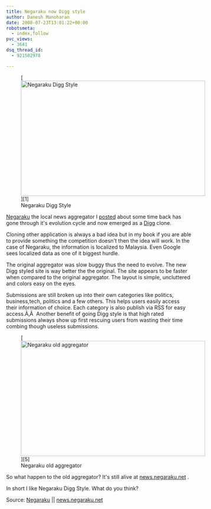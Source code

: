```yaml
---
title: Negaraku now Digg style
author: Danesh Manoharan
date: 2008-07-23T13:01:22+00:00
robotsmeta:
  - index,follow
pvc_views:
  - 3641
dsq_thread_id:
  - 921502978

---
```

<figure id="attachment_709" aria-describedby="caption-attachment-709" style="width: 500px" class="wp-caption alignnone">[<img loading="lazy" class="size-medium wp-image-709" title="negaraku-digg-style1" src="/wp-content/uploads/2008/07/negaraku-digg-style1-500x312.png" alt="Negaraku Digg Style" width="500" height="312" srcset="/wp-content/uploads/2008/07/negaraku-digg-style1-500x312.png 500w, /wp-content/uploads/2008/07/negaraku-digg-style1.png 1280w" sizes="(max-width: 500px) 100vw, 500px" />][1]<figcaption id="caption-attachment-709" class="wp-caption-text">Negaraku Digg Style</figcaption></figure>

[Negaraku][2] the local news aggregator I [posted][3] about some time back has gone through it's evolution cycle and now emerged as a [Digg][4] clone.

<!--more-->Cloning other application is always a bad idea but in my book if you are able to provide something the competition doesn't then the idea will work. In the case of Negaraku, the information is localized to Malaysia. Even Google sees localized data as one of it biggest hurdle.

The original aggregator was slow buggy thus the need to evolve. The new Digg styled site is way better the the original. The site appears to be faster when compared to the original aggregator. The layout is simple, uncluttered and colors easy on the eyes.

Submissions are still broken up into their own categories like politics, business,tech, politics and a few others. This helps users easily access their information of choice. Each category is also publish via RSS for easy access.Ã‚Â  Another benefit of going Digg style is that high rated submissions always show up first rescuing users from wasting their time combing though useless submissions.

<figure id="attachment_710" aria-describedby="caption-attachment-710" style="width: 500px" class="wp-caption alignnone">[<img loading="lazy" class="size-medium wp-image-710" title="negaraku-digg-style2" src="/wp-content/uploads/2008/07/negaraku-digg-style2-500x312.png" alt="Negaraku old aggregator" width="500" height="312" srcset="/wp-content/uploads/2008/07/negaraku-digg-style2-500x312.png 500w, /wp-content/uploads/2008/07/negaraku-digg-style2.png 1280w" sizes="(max-width: 500px) 100vw, 500px" />][5]<figcaption id="caption-attachment-710" class="wp-caption-text">Negaraku old aggregator</figcaption></figure>

So what happen to the old aggregator? It's still alive at [news.negaraku.net][6] .

In short I like Negaraku Digg Style. What do you think?

Source: [Negaraku][2] || [news.negaraku.net][6]

 [1]: /wp-content/uploads/2008/07/negaraku-digg-style1.png
 [2]: http://www.negaraku.net/
 [3]: /posts/negaraku-the-malaysia-news-aggregator/
 [4]: http://www.digg.com/
 [5]: /wp-content/uploads/2008/07/negaraku-digg-style2.png
 [6]: http://www.news.negaraku.net/